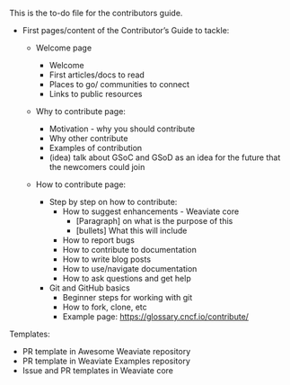 This is the to-do file for the contributors guide.

* First pages/content of the Contributor’s Guide to tackle:
  * Welcome page
    * Welcome
    * First articles/docs to read
    * Places to go/ communities to connect
    * Links to public resources

  * Why to contribute page:
    * Motivation - why you should contribute
    * Why other contribute
    * Examples of contribution
    * (idea) talk about GSoC and GSoD as an idea for the future that the newcomers could join
  
  * How to contribute page:
      * Step by step on how to contribute:
          * How to suggest enhancements -  Weaviate core
             * [Paragraph] on what is the purpose of this
             * [bullets] What this will include
          * How to report bugs
          * How to contribute to documentation 
          * How to write blog posts
          * How to use/navigate documentation
          * How to ask questions and get help
      * Git and GitHub basics
          * Beginner steps for working with git
          * How to fork, clone, etc
          * Example page: https://glossary.cncf.io/contribute/


Templates:

* PR template in Awesome Weaviate repository
* PR template in Weaviate Examples repository
* Issue and PR templates in Weaviate core

